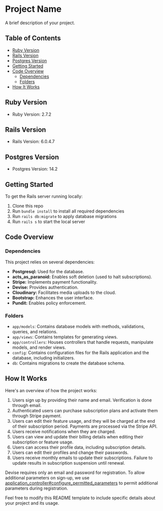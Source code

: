 # Project Name

A brief description of your project.

## Table of Contents

- [Ruby Version](#ruby-version)
- [Rails Version](#rails-version)
- [Postgres Version](#postgres-version)
- [Getting Started](#getting-started)
- [Code Overview](#code-overview)
  - [Dependencies](#dependencies)
  - [Folders](#folders)
- [How It Works](#how-it-works)

## Ruby Version

- Ruby Version: 2.7.2

## Rails Version

- Rails Version: 6.0.4.7

## Postgres Version

- Postgres Version: 14.2

## Getting Started

To get the Rails server running locally:

1. Clone this repo
2. Run `bundle install` to install all required dependencies
3. Run `rails db:migrate` to apply database migrations
4. Run `rails s` to start the local server

## Code Overview

### Dependencies

This project relies on several dependencies:

- **Postgresql:** Used for the database.
- **acts_as_paranoid:** Enables soft deletion (used to halt subscriptions).
- **Stripe:** Implements payment functionality.
- **Devise:** Provides authentication.
- **Cloudinary:** Facilitates media uploads to the cloud.
- **Bootstrap:** Enhances the user interface.
- **Pundit:** Enables policy enforcement.

### Folders

- `app/models`: Contains database models with methods, validations, queries, and relations.
- `app/views`: Contains templates for generating views.
- `app/controllers`: Houses controllers that handle requests, manipulate models, and render views.
- `config`: Contains configuration files for the Rails application and the database, including initializers.
- `db`: Contains migrations to create the database schema.

## How It Works

Here's an overview of how the project works:

1. Users sign up by providing their name and email. Verification is done through email.
2. Authenticated users can purchase subscription plans and activate them through Stripe payment.
3. Users can edit their feature usage, and they will be charged at the end of their subscription period. Payments are processed via the Stripe API.
4. Users receive notifications when they are charged.
5. Users can view and update their billing details when editing their subscription or feature usage.
6. Users can access their profile data, including subscription details.
7. Users can edit their profiles and change their passwords.
8. Users receive monthly emails to update their subscriptions. Failure to update results in subscription suspension until renewal.

Devise requires only an email and password for registration. To allow additional parameters on sign-up, we use [application_controller#configure_permitted_parameters](https://github.com/gothinkster/rails-realworld-example-app/blob/master/app/controllers/application_controller.rb#L14) to permit additional parameters during registration.

Feel free to modify this README template to include specific details about your project and its usage.
